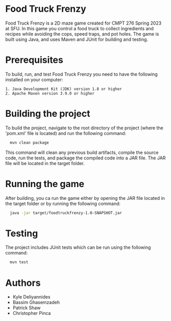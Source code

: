 
# Food Truck Frenzy

Food Truck Frenzy is a 2D maze game created for CMPT 276 Spring 2023 at SFU. In this game you control a food truck to collect ingredients and recipes while avoiding the cops, speed traps, and pot holes. The game is built using Java, and uses Maven and JUnit for building and testing.

# Prerequisites

To build, run, and test Food Truck Frenzy you need to have the following installed on your computer:

    1. Java Development Kit (JDK) version 1.8 or higher
    2. Apache Maven version 3.9.0 or higher

# Building the project

To build the project, navigate to the root directory of the project (where the 'pom.xml' file is located) and run the following command:

```bash
  mvn clean package
```

This command will clean any previous build artifacts, compile the source code, run the tests, and package the compiled code into a JAR file. The JAR file will be located in the target folder.

# Running the game

After building, you ca run the game either by opening the JAR file located in the target folder or by running the following command: 

```bash
  java -jar target/foodtruckfrenzy-1.0-SNAPSHOT.jar
```

# Testing

The project includes JUnit tests which can be run using the following command:

```bash
  mvn test
```

# Authors
 - Kyle Deliyannides
 - Bassim Ghasemzadeh
 - Patrick Shaw
 - Christopher Pinca

